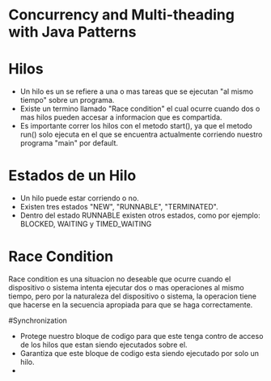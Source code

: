 # Concurrency and Multi-theading with Java Patterns

# Hilos

* Un hilo es un se refiere a una o mas tareas que se ejecutan "al mismo tiempo" sobre un programa.
* Existe un termino llamado "Race condition" el cual ocurre cuando dos o mas hilos pueden accesar a informacion que es compartida.
* Es importante correr los hilos con el metodo start(), ya que el metodo run() solo ejecuta en el que se encuentra actualmente corriendo nuestro programa "main" por default.


# Estados de un Hilo

* Un hilo puede estar corriendo o no.
* Existen tres estados "NEW", "RUNNABLE", "TERMINATED".
* Dentro del estado RUNNABLE existen otros estados, como por ejemplo: BLOCKED, WAITING y TIMED_WAITING

# Race Condition

Race condition es una situacion no deseable que ocurre cuando el dispositivo o sistema intenta ejecutar dos o mas operaciones al mismo tiempo, pero por la naturaleza del dispositivo o sistema, la operacion tiene que hacerse en la secuencia apropiada para que se haga correctamente.

#Synchronization

* Protege nuestro bloque de codigo para que este tenga contro de acceso de los hilos que estan siendo ejecutados sobre el.
* Garantiza que este bloque de codigo esta siendo ejecutado por solo un hilo.
*
